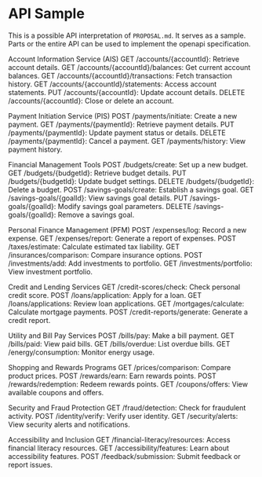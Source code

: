 # API Sample

This is a possible API interpretation of `PROPOSAL.md`. It serves as a sample. Parts or the entire API can be used to
implement the openapi specification.

Account Information Service (AIS)
GET /accounts/{accountId}: Retrieve account details.
GET /accounts/{accountId}/balances: Get current account balances.
GET /accounts/{accountId}/transactions: Fetch transaction history.
GET /accounts/{accountId}/statements: Access account statements.
PUT /accounts/{accountId}: Update account details.
DELETE /accounts/{accountId}: Close or delete an account.

Payment Initiation Service (PIS)
POST /payments/initiate: Create a new payment.
GET /payments/{paymentId}: Retrieve payment details.
PUT /payments/{paymentId}: Update payment status or details.
DELETE /payments/{paymentId}: Cancel a payment.
GET /payments/history: View payment history.

Financial Management Tools
POST /budgets/create: Set up a new budget.
GET /budgets/{budgetId}: Retrieve budget details.
PUT /budgets/{budgetId}: Update budget settings.
DELETE /budgets/{budgetId}: Delete a budget.
POST /savings-goals/create: Establish a savings goal.
GET /savings-goals/{goalId}: View savings goal details.
PUT /savings-goals/{goalId}: Modify savings goal parameters.
DELETE /savings-goals/{goalId}: Remove a savings goal.

Personal Finance Management (PFM)
POST /expenses/log: Record a new expense.
GET /expenses/report: Generate a report of expenses.
POST /taxes/estimate: Calculate estimated tax liability.
GET /insurances/comparison: Compare insurance options.
POST /investments/add: Add investments to portfolio.
GET /investments/portfolio: View investment portfolio.

Credit and Lending Services
GET /credit-scores/check: Check personal credit score.
POST /loans/application: Apply for a loan.
GET /loans/applications: Review loan applications.
GET /mortgages/calculate: Calculate mortgage payments.
POST /credit-reports/generate: Generate a credit report.

Utility and Bill Pay Services
POST /bills/pay: Make a bill payment.
GET /bills/paid: View paid bills.
GET /bills/overdue: List overdue bills.
GET /energy/consumption: Monitor energy usage.

Shopping and Rewards Programs
GET /prices/comparison: Compare product prices.
POST /rewards/earn: Earn rewards points.
POST /rewards/redemption: Redeem rewards points.
GET /coupons/offers: View available coupons and offers.

Security and Fraud Protection
GET /fraud/detection: Check for fraudulent activity.
POST /identity/verify: Verify user identity.
GET /security/alerts: View security alerts and notifications.

Accessibility and Inclusion
GET /financial-literacy/resources: Access financial literacy resources.
GET /accessibility/features: Learn about accessibility features.
POST /feedback/submission: Submit feedback or report issues.